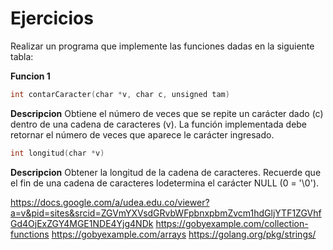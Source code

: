 # Ejercicios

Realizar un programa que implemente las funciones dadas en la siguiente tabla:

**Funcion 1**

```go
int contarCaracter(char *v, char c, unsigned tam)
```
**Descripcion**
Obtiene el número de veces que se repite un carácter dado (c) dentro de una cadena de caracteres (v). La función implementada debe retornar
el número de veces que aparece le carácter ingresado.

```go
int longitud(char *v)
```
**Descripcion**
Obtener la longitud de la cadena de caracteres. Recuerde que el fin de
una cadena de caracteres lodetermina el carácter NULL (0 = '\0').

https://docs.google.com/a/udea.edu.co/viewer?a=v&pid=sites&srcid=ZGVmYXVsdGRvbWFpbnxpbmZvcm1hdGljYTF1ZGVhfGd4OjExZGY4MGE1NDE4Yjg4NDk
https://gobyexample.com/collection-functions
https://gobyexample.com/arrays
https://golang.org/pkg/strings/
